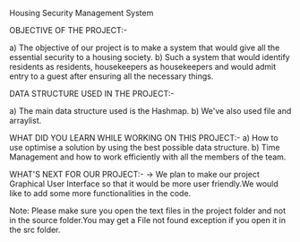 Housing Security Management System



OBJECTIVE OF THE PROJECT:-

a) The objective of our project is to make a system that would give all the essential security to a housing society.
b) Such a system that would identify residents as residents, housekeepers as housekeepers and would admit entry to a guest after ensuring all the necessary things.


DATA STRUCTURE USED IN THE PROJECT:-

a) The main data structure used is the Hashmap.
b) We've also used file and arraylist.


WHAT DID YOU LEARN WHILE WORKING ON THIS PROJECT:-
a) How to use optimise a solution by using the best possible data structure.
b) Time Management and how to work efficiently with all the members of the team.




WHAT'S NEXT FOR OUR PROJECT:-
-> We plan to make our project Graphical User Interface so that it would be more user friendly.We would like to add some more functionalities in the code.

Note: Please make sure you open the text files in the project folder and not in the source folder.You may get a File not found exception if you open it in the src folder.
